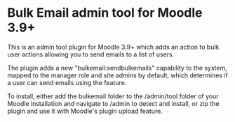 # Bulk Email admin tool for Moodle 3.9+

This is an admin tool plugin for Moodle 3.9+ which adds an action to bulk user actions allowing you to send emails to a list of users.

The plugin adds a new "bulkemail:sendbulkemails" capability to the system, mapped to the manager role and site admins by default, which determines if a user can send emails using the feature.

To install, either add the bulkemail folder to the /admin/tool folder of your Moodle installation and navigate to /admin to detect and install, or zip the plugin and use it with Moodle's plugin upload feature.
